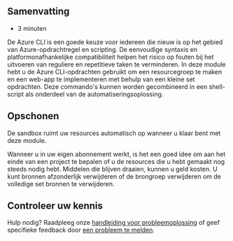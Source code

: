 ## Samenvatting

- 3 minuten

De Azure CLI is een goede keuze voor iedereen die nieuw is op het gebied van Azure-opdrachtregel en scripting. De eenvoudige syntaxis en platformonafhankelijke compatibiliteit helpen het risico op fouten bij het uitvoeren van reguliere en repetitieve taken te verminderen. In deze module hebt u de Azure CLI-opdrachten gebruikt om een resourcegroep te maken en een web-app te implementeren met behulp van een kleine set opdrachten. Deze commando's kunnen worden gecombineerd in een shell-script als onderdeel van de automatiseringsoplossing.

## Opschonen

De sandbox ruimt uw resources automatisch op wanneer u klaar bent met deze module.

Wanneer u in uw eigen abonnement werkt, is het een goed idee om aan het einde van een project te bepalen of u de resources die u hebt gemaakt nog steeds nodig hebt. Middelen die blijven draaien, kunnen u geld kosten. U kunt bronnen afzonderlijk verwijderen of de brongroep verwijderen om de volledige set bronnen te verwijderen.

## Controleer uw kennis

Hulp nodig? Raadpleeg onze [handleiding voor probleemoplossing](https://docs.microsoft.com/en-us/learn/support/troubleshooting?uid=learn.control-azure-services-with-cli.6-summary&documentId=fb47adc7-2593-ba24-c58b-d3b849d82f68&versionIndependentDocumentId=9de0e339-1673-8d21-373e-8a6fa7c2df03&contentPath=%2FMicrosoftDocs%2Flearn-pr%2Fblob%2Flive%2Flearn-pr%2Fazure%2Fcontrol-azure-services-with-cli%2F6-summary.yml&url=https%3A%2F%2Fdocs.microsoft.com%2Fen-us%2Flearn%2Fmodules%2Fcontrol-azure-services-with-cli%2F6-summary&author=dbradish) of geef specifieke feedback door [een probleem te melden](https://docs.microsoft.com/en-us/learn/support/troubleshooting?uid=learn.control-azure-services-with-cli.6-summary&documentId=fb47adc7-2593-ba24-c58b-d3b849d82f68&versionIndependentDocumentId=9de0e339-1673-8d21-373e-8a6fa7c2df03&contentPath=%2FMicrosoftDocs%2Flearn-pr%2Fblob%2Flive%2Flearn-pr%2Fazure%2Fcontrol-azure-services-with-cli%2F6-summary.yml&url=https%3A%2F%2Fdocs.microsoft.com%2Fen-us%2Flearn%2Fmodules%2Fcontrol-azure-services-with-cli%2F6-summary&author=dbradish#report-feedback).

